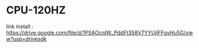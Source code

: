 # CPU-120HZ

link install : https://drive.google.com/file/d/1PSAOcnIW_PddFt358V7YYUjIFFgvHu5G/view?usp=drivesdk
